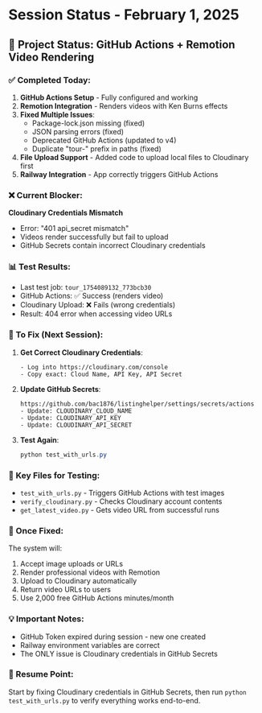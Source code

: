 # Session Status - February 1, 2025

## 🎯 Project Status: GitHub Actions + Remotion Video Rendering

### ✅ Completed Today:
1. **GitHub Actions Setup** - Fully configured and working
2. **Remotion Integration** - Renders videos with Ken Burns effects
3. **Fixed Multiple Issues**:
   - Package-lock.json missing (fixed)
   - JSON parsing errors (fixed)
   - Deprecated GitHub Actions (updated to v4)
   - Duplicate "tour-" prefix in paths (fixed)
4. **File Upload Support** - Added code to upload local files to Cloudinary first
5. **Railway Integration** - App correctly triggers GitHub Actions

### ❌ Current Blocker:
**Cloudinary Credentials Mismatch**
- Error: "401 api_secret mismatch"
- Videos render successfully but fail to upload
- GitHub Secrets contain incorrect Cloudinary credentials

### 📊 Test Results:
- Last test job: `tour_1754089132_773bcb30`
- GitHub Actions: ✅ Success (renders video)
- Cloudinary Upload: ❌ Fails (wrong credentials)
- Result: 404 error when accessing video URLs

### 🔧 To Fix (Next Session):

1. **Get Correct Cloudinary Credentials**:
   ```
   - Log into https://cloudinary.com/console
   - Copy exact: Cloud Name, API Key, API Secret
   ```

2. **Update GitHub Secrets**:
   ```
   https://github.com/bac1876/listinghelper/settings/secrets/actions
   - Update: CLOUDINARY_CLOUD_NAME
   - Update: CLOUDINARY_API_KEY  
   - Update: CLOUDINARY_API_SECRET
   ```

3. **Test Again**:
   ```powershell
   python test_with_urls.py
   ```

### 📁 Key Files for Testing:
- `test_with_urls.py` - Triggers GitHub Actions with test images
- `verify_cloudinary.py` - Checks Cloudinary account contents
- `get_latest_video.py` - Gets video URL from successful runs

### 🚀 Once Fixed:
The system will:
1. Accept image uploads or URLs
2. Render professional videos with Remotion
3. Upload to Cloudinary automatically
4. Return video URLs to users
5. Use 2,000 free GitHub Actions minutes/month

### 💡 Important Notes:
- GitHub Token expired during session - new one created
- Railway environment variables are correct
- The ONLY issue is Cloudinary credentials in GitHub Secrets

### 📍 Resume Point:
Start by fixing Cloudinary credentials in GitHub Secrets, then run `python test_with_urls.py` to verify everything works end-to-end.